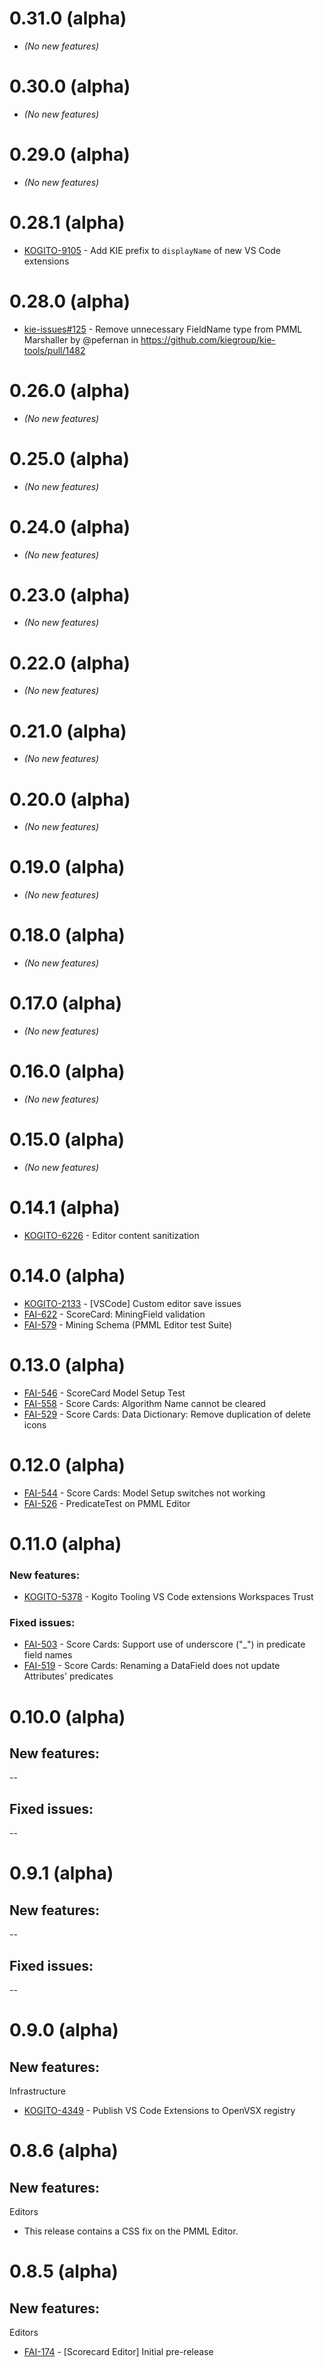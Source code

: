 # 0.31.0 (alpha)

- _(No new features)_

# 0.30.0 (alpha)

- _(No new features)_

# 0.29.0 (alpha)

- _(No new features)_

# 0.28.1 (alpha)

- [KOGITO-9105](https://issues.redhat.com/browse/KOGITO-9105) - Add KIE prefix to `displayName` of new VS Code extensions

# 0.28.0 (alpha)

- [kie-issues#125](https://github.com/kiegroup/kie-issues/issues/125) - Remove unnecessary FieldName type from PMML Marshaller by @pefernan in https://github.com/kiegroup/kie-tools/pull/1482

# 0.26.0 (alpha)

- _(No new features)_

# 0.25.0 (alpha)

- _(No new features)_

# 0.24.0 (alpha)

- _(No new features)_

# 0.23.0 (alpha)

- _(No new features)_

# 0.22.0 (alpha)

- _(No new features)_

# 0.21.0 (alpha)

- _(No new features)_

# 0.20.0 (alpha)

- _(No new features)_

# 0.19.0 (alpha)

- _(No new features)_

# 0.18.0 (alpha)

- _(No new features)_

# 0.17.0 (alpha)

- _(No new features)_

# 0.16.0 (alpha)

- _(No new features)_

# 0.15.0 (alpha)

- _(No new features)_

# 0.14.1 (alpha)

- [KOGITO-6226](https://issues.redhat.com/browse/KOGITO-6226) - Editor content sanitization

# 0.14.0 (alpha)

- [KOGITO-2133](https://issues.redhat.com/browse/KOGITO-2133) - [VSCode] Custom editor save issues
- [FAI-622](https://issues.redhat.com/browse/FAI-622) - ScoreCard: MiningField validation
- [FAI-579](https://issues.redhat.com/browse/FAI-579) - Mining Schema (PMML Editor test Suite)

# 0.13.0 (alpha)

- [FAI-546](https://issues.redhat.com/browse/FAI-546) - ScoreCard Model Setup Test
- [FAI-558](https://issues.redhat.com/browse/FAI-558) - Score Cards: Algorithm Name cannot be cleared
- [FAI-529](https://issues.redhat.com/browse/FAI-529) - Score Cards: Data Dictionary: Remove duplication of delete icons

# 0.12.0 (alpha)

- [FAI-544](https://issues.redhat.com/browse/FAI-544) - Score Cards: Model Setup switches not working
- [FAI-526](https://issues.redhat.com/browse/FAI-544) - PredicateTest on PMML Editor

# 0.11.0 (alpha)

### New features:

- [KOGITO-5378](https://issues.redhat.com/browse/KOGITO-5378) - Kogito Tooling VS Code extensions Workspaces Trust

### Fixed issues:

- [FAI-503](https://issues.redhat.com/browse/FAI-503) - Score Cards: Support use of underscore ("\_") in predicate field names
- [FAI-519](https://issues.redhat.com/browse/FAI-519) - Score Cards: Renaming a DataField does not update Attributes' predicates

# 0.10.0 (alpha)

## New features:

--

## Fixed issues:

--

# 0.9.1 (alpha)

## New features:

--

## Fixed issues:

--

# 0.9.0 (alpha)

## New features:

Infrastructure

- [KOGITO-4349](https://issues.redhat.com/browse/KOGITO-4349) - Publish VS Code Extensions to OpenVSX registry

# 0.8.6 (alpha)

## New features:

Editors

- This release contains a CSS fix on the PMML Editor.

# 0.8.5 (alpha)

## New features:

Editors

- [FAI-174](https://issues.redhat.com/browse/FAI-174) - [Scorecard Editor] Initial pre-release
